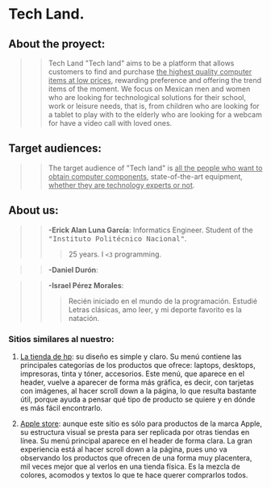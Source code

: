 # Tech Land. 

## About the proyect:
>> Tech Land "Tech land" aims to be a platform that allows customers to find and purchase <ins>the highest quality computer items at low prices</ins>, rewarding preference and offering the trend items of the moment. 
>>We focus on Mexican men and women who are looking for technological solutions for their school, work or leisure needs, that is, from children who are looking for a tablet to play with to the elderly who are looking for a webcam for have a video call with loved ones.

## Target audiences:
>>The target audience of "Tech land" is <ins>all the people who want to obtain computer components</ins>, state-of-the-art equipment, <ins>whether they are technology experts or not</ins>.



## About us:

>>**-Erick Alan Luna García**: Informatics Engineer. Student of the <samp>"Instituto Politécnico Nacional"</samp>.
>>> 25 years. I `<3` programming. 

>>**-Daniel Durón**:

>>**-Israel Pérez Morales**: 
>>>Recién iniciado en el mundo de la programación. Estudié Letras clásicas, amo leer, y mi deporte favorito es la natación. 


### Sitios similares al nuestro:

1. [La tienda de hp](https://store.hp.com/mx-es/default/): su diseño es simple y claro. Su menú contiene las principales categorías de los productos que ofrece: laptops,
desktops, impresoras, tinta y tóner, accesorios. Este menú, que aparece en el header, vuelve a aparecer de forma más gráfica, es decir, con tarjetas con imágenes, al hacer scroll down a la página, lo que resulta
bastante útil, porque ayuda a pensar qué tipo de producto se quiere y en dónde es más fácil encontrarlo.

2. [Apple store](https://www.apple.com/mx/): aunque este sitio es sólo para productos de la marca Apple, su estructura visual se presta para ser replicada por otras tiendas en línea. 
Su menú principal aparece en el header de forma clara. La gran experiencia está al hacer scroll down a la página, pues uno va observando los productos que ofrecen de una forma muy placentera,
mil veces mejor que al verlos en una tienda física. Es la mezcla de colores, acomodos y textos lo que te hace querer comprarlos todos. 
